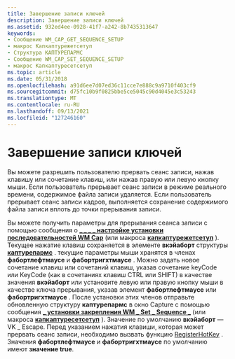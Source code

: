 ```yaml
---
title: Завершение записи ключей
description: Завершение записи ключей
ms.assetid: 932ed4ee-0928-41f7-a242-8b7435313647
keywords:
- Сообщение WM_CAP_GET_SEQUENCE_SETUP
- макрос Капкаптурежетсетуп
- Структура КАПТУРЕПАРМС
- Сообщение WM_CAP_SET_SEQUENCE_SETUP
- макрос Капкаптуресетсетуп
ms.topic: article
ms.date: 05/31/2018
ms.openlocfilehash: a91d6ee7d07ed36c11cce7e888c9a9710f403cf9
ms.sourcegitcommit: d75fc10b9f0825bbe5ce5045c90d4045e3c53243
ms.translationtype: MT
ms.contentlocale: ru-RU
ms.lasthandoff: 09/13/2021
ms.locfileid: "127246160"
---
```

# <a name="keys-ending-capture"></a>Завершение записи ключей

Вы можете разрешить пользователю прервать сеанс записи, нажав клавишу или сочетание клавиш, или нажав правую или левую кнопку мыши. Если пользователь прерывает сеанс записи в режиме реального времени, содержимое файла записи удаляется. Если пользователь прерывает сеанс записи кадров, выполняется сохранение содержимого файла записи вплоть до точки прерывания записи.

Вы можете получить параметры для прерывания сеанса записи с помощью сообщения о [**\_ \_ \_ \_ настройке установки последовательностей WM Cap**](wm-cap-get-sequence-setup.md) (или макроса [**капкаптурежетсетуп**](/windows/desktop/api/Vfw/nf-vfw-capcapturegetsetup) ). Текущее нажатие клавиш сохраняется в элементе **вкэйаборт** структуры [**каптурепармс**](/windows/win32/api/vfw/ns-vfw-captureparms) . текущие параметры мыши хранятся в членах **фабортлефтмаусе** и **фабортригхтмаусе** . Можно задать новое сочетание клавиш или сочетаний клавиш, указав сочетание keyCode или KeyCode (как в сочетаниях клавиш CTRL или SHIFT) в качестве значения **вкэйаборт** или установите левую или правую кнопку мыши в качестве ключа прерывания, указав элемент **фабортлефтмаусе** или **фабортригхтмаусе** . После установки этих членов отправьте обновленную структуру **каптурепармс** в окно Capture с помощью сообщения [**\_ установки закрепления WM \_ Set \_ Sequence \_**](wm-cap-set-sequence-setup.md) (или макроса [**капкаптуресетсетуп**](/windows/desktop/api/Vfw/nf-vfw-capcapturesetsetup) ). Значение по умолчанию **вкэйаборт** — VK \_ Escape. Перед указанием нажатия клавиши, которая может прервать сеанс записи, необходимо вызвать функцию [RegisterHotKey](/windows/win32/api/winuser/nf-winuser-registerhotkey) . Значения **фабортлефтмаусе** и **фабортригхтмаусе** по умолчанию имеют **значение true**.

 

 